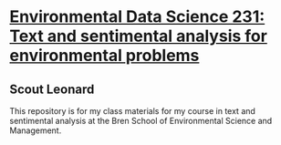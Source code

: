 # [Environmental Data Science 231: Text and sentimental analysis for environmental problems](https://maro406.github.io/EDS_231-text-sentiment/)
## Scout Leonard

This repository is for my class materials for my course in text and sentimental analysis at the Bren School of Environmental Science and Management. 
